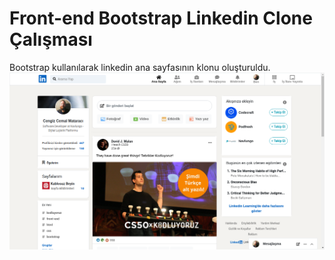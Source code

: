 # Front-end Bootstrap Linkedin Clone Çalışması
Bootstrap kullanılarak linkedin ana sayfasının klonu oluşturuldu.
![](assets/linkedin.png)
